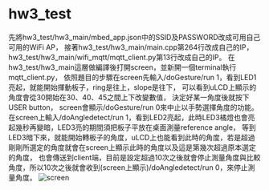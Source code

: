 # hw3_test
先將hw3_test/hw3_main/mbed_app.json中的SSID及PASSWORD改成可用自己可用的WiFi AP，
接著hw3_test/hw3_main/main.cpp第264行改成自己的IP，
hw3_test/hw3_main/wifi_mqtt/mqtt_client.py第13行改成自己的IP。
在hw3_test/hw3_main這層做編譯後打開screen，並新開一個terminal執行mqtt_client.py，
依照題目的步驟在screen先輸入/doGesture/run 1，看到LED1亮起，就能開始揮動板子，ring是往上，slope是往下，
可以看到uLCD上顯示的角度會從30開始在30、40、45之間上下改變數值，
決定好某一角度後就按下USER button，
screen會顯示/doGesture/run 0來中止以手勢選擇角度的功能。
在screen上輸入/doAngledetect/run 1，看到LED2亮起，此時LED3橘燈也會亮起幾秒再變暗，LED3亮的期間須把板子平放在桌面測量reference angle，
等到LED3暗下來，就能開始轉板子的角度，uLCD上也能看到此時的角度，若是超過剛剛所選定的角度就會在screen上顯示此時的角度以及這是第幾次超過原本選定的角度，
也會傳送到client端，目前是設定超過10次之後就會停止測量角度與比較角度，所以10次之後就會收到(screen上顯示)/doAngledetect/run 0，來停止測量角度。
![screen](https://user-images.githubusercontent.com/79584696/117698088-e3177000-b1f5-11eb-9ff1-c34b316e2d56.PNG)


